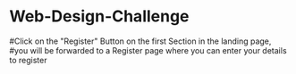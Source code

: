 # Web-Design-Challenge
#Click on the "Register" Button on the first Section in the landing page,
#you will be forwarded to a Register page where you can enter your details to register
